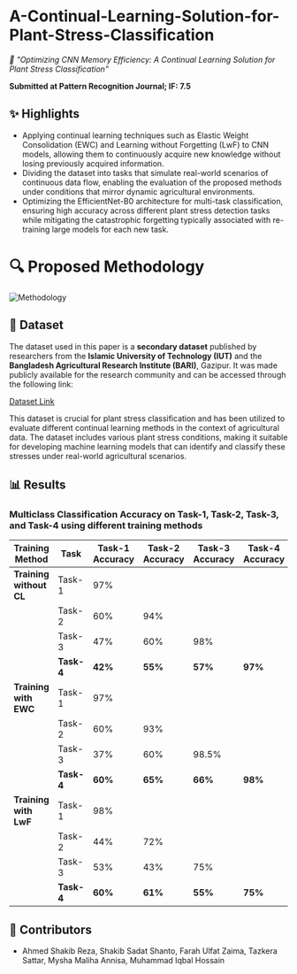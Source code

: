 # A-Continual-Learning-Solution-for-Plant-Stress-Classification
*🌱 "Optimizing CNN Memory Efficiency: A Continual Learning Solution for Plant Stress Classification"*

**Submitted at Pattern Recognition Journal; IF: 7.5**

## ✨ Highlights
- Applying continual learning techniques such as Elastic Weight Consolidation (EWC) and Learning without Forgetting (LwF) to CNN models, allowing them to continuously acquire new knowledge without losing previously acquired information.
- Dividing the dataset into tasks that simulate real-world scenarios of continuous data flow, enabling the evaluation of the proposed methods under conditions that mirror dynamic agricultural environments.
- Optimizing the EfficientNet-B0 architecture for multi-task classification, ensuring high accuracy across different plant stress detection tasks while mitigating the catastrophic forgetting typically associated with re-training large models for each new task.

# 🔍 Proposed Methodology
![Methodology](https://github.com/user-attachments/assets/05396c0e-2d71-40ed-878e-209ab1eae4a5)

## 📑 Dataset

The dataset used in this paper is a **secondary dataset** published by researchers from the **Islamic University of Technology (IUT)** and the **Bangladesh Agricultural Research Institute (BARI)**, Gazipur. It was made publicly available for the research community and can be accessed through the following link:

[Dataset Link](https://www.frontiersin.org/articles/10.3389/fpls.2023.1251888)

This dataset is crucial for plant stress classification and has been utilized to evaluate different continual learning methods in the context of agricultural data. The dataset includes various plant stress conditions, making it suitable for developing machine learning models that can identify and classify these stresses under real-world agricultural scenarios.


## 📊 Results

### Multiclass Classification Accuracy on Task-1, Task-2, Task-3, and Task-4 using different training methods

| Training Method           | Task       | Task-1 Accuracy | Task-2 Accuracy | Task-3 Accuracy | Task-4 Accuracy |
|---------------------------|------------|-----------------|-----------------|-----------------|-----------------|
| **Training without CL**    | Task-1     | 97%             |                 |                 |                 |
|                           | Task-2     | 60%             | 94%             |                 |                 |
|                           | Task-3     | 47%             | 60%             | 98%             |                 |
|                           | **Task-4** | **42%**         | **55%**         | **57%**         | **97%**         |
| **Training with EWC**      | Task-1     | 97%             |                 |                 |                 |
|                           | Task-2     | 60%             | 93%             |                 |                 |
|                           | Task-3     | 37%             | 60%             | 98.5%           |                 |
|                           | **Task-4** | **60%**         | **65%**         | **66%**         | **98%**         |
| **Training with LwF**      | Task-1     | 98%             |                 |                 |                 |
|                           | Task-2     | 44%             | 72%             |                 |                 |
|                           | Task-3     | 53%             | 43%             | 75%           |                 |
|                           | **Task-4** | **60%**         | **61%**         | **55%**         | **75%**         |

## 👥 Contributors
- Ahmed Shakib Reza, Shakib Sadat Shanto, Farah Ulfat Zaima, Tazkera Sattar, Mysha Maliha Annisa, Muhammad Iqbal Hossain
